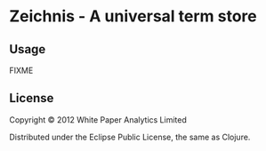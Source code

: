 # Zeichnis - A universal term store



## Usage

FIXME

## License

Copyright © 2012 White Paper Analytics Limited

Distributed under the Eclipse Public License, the same as Clojure.
